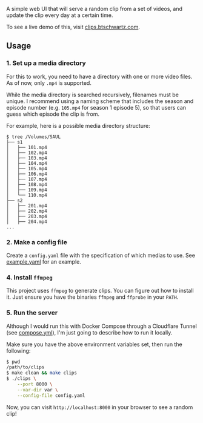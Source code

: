 A simple web UI that will serve a random clip from a set of videos, and update the clip every day at a certain time.

To see a live demo of this, visit [clips.btschwartz.com](https://clips.btschwartz.com).

## Usage

### 1. Set up a media directory

For this to work, you need to have a directory with one or more video files. As of now, only `.mp4` is supported.

While the media directory is searched recursively, filenames must be unique. I recommend using a naming scheme that includes the season and episode number (e.g. `105.mp4` for season 1 episode 5), so that users can guess which episode the clip is from.

For example, here is a possible media directory structure:

```
$ tree /Volumes/SAUL
├── s1
│   ├── 101.mp4
│   ├── 102.mp4
│   ├── 103.mp4
│   ├── 104.mp4
│   ├── 105.mp4
│   ├── 106.mp4
│   ├── 107.mp4
│   ├── 108.mp4
│   ├── 109.mp4
│   └── 110.mp4
├── s2
│   ├── 201.mp4
│   ├── 202.mp4
│   ├── 203.mp4
│   ├── 204.mp4
...
```

### 2. Make a config file

Create a `config.yaml` file with the specification of which medias to use. See [example.yaml](media/example.yaml) for an example.


### 4. Install `ffmpeg`

This project uses `ffmpeg` to generate clips. You can figure out how to install it. Just ensure you have the binaries `ffmpeg` and `ffprobe` in your `PATH`.

### 5. Run the server

Although I would run this with Docker Compose through a Cloudflare Tunnel (see [compose.yml](compose.yml)), I'm just going to describe how to run it locally.

Make sure you have the above environment variables set, then run the following:

```bash
$ pwd
/path/to/clips
$ make clean && make clips
$ ./clips \
    --port 8000 \
    --var-dir var \
    --config-file config.yaml
```

Now, you can visit `http://localhost:8000` in your browser to see a random clip!
